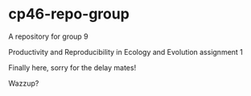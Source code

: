 # cp46-repo-group
A repository for group 9

Productivity and Reproducibility in Ecology and Evolution
assignment 1

Finally here, sorry for the delay mates!

Wazzup?

